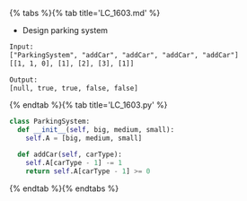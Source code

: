 {% tabs %}{% tab title='LC_1603.md' %}

* Design parking system

```txt
Input:
["ParkingSystem", "addCar", "addCar", "addCar", "addCar"]
[[1, 1, 0], [1], [2], [3], [1]]

Output:
[null, true, true, false, false]
```

{% endtab %}{% tab title='LC_1603.py' %}

```py
class ParkingSystem:
  def __init__(self, big, medium, small):
    self.A = [big, medium, small]

  def addCar(self, carType):
    self.A[carType - 1] -= 1
    return self.A[carType - 1] >= 0
```

{% endtab %}{% endtabs %}
